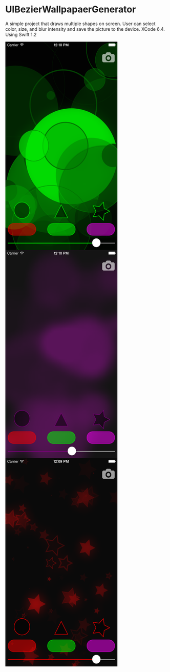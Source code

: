 # UIBezierWallpapaerGenerator
A simple project that draws multiple shapes on screen. User can select color, size, and blur intensity and save the picture to the device.
XCode 6.4. Using Swift 1.2

<img src="./No Blur Circles.png" alt="alt text" width="350" height="650" align="center"><img src="./Full Blur Circles.png" alt="alt text" width="350" height="650" align="center"><img src="./Mid Blur Stars.png" alt="alt text" width="350" height="650" align="center">
